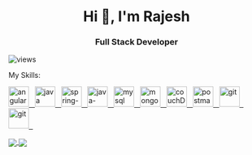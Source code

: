 <h1 align="center">Hi 👋, I'm Rajesh</h1>
<h3 align="center">Full Stack Developer</h3>


<p align="left"> <img src="https://komarev.com/ghpvc/?username=itsmrajesh" alt="views" /> </p>

My Skills:
<p align="left"> 
  <a href="https://github.com/itsmrajesh">
  <img src="https://www.vectorlogo.zone/logos/angular/angular-icon.svg" alt="angular" width="40" height="40"/> &nbsp;
  <img src="https://www.vectorlogo.zone/logos/java/java-icon.svg" alt="java" width="40" height="40"/> &nbsp;
  <img src="https://www.vectorlogo.zone/logos/springio/springio-icon.svg" alt="spring-boot" width="40" height="40"/>  &nbsp;
  <img src="https://www.vectorlogo.zone/logos/javascript/javascript-icon.svg" alt="java-script" width="40" height="40"/> &nbsp;
  <img src="https://www.vectorlogo.zone/logos/mysql/mysql-official.svg" alt="mysql" width="40" height="40"/> &nbsp;
  <img src="https://www.vectorlogo.zone/logos/mongodb/mongodb-icon.svg" alt="mongoDB" width="40" height="40"/> &nbsp;
  <img src="https://www.vectorlogo.zone/logos/apache_couchdb/apache_couchdb-icon.svg" alt="couchDB" width="40" height="40"/> &nbsp;
  <img src="https://www.vectorlogo.zone/logos/getpostman/getpostman-icon.svg" alt="postman" width="40" height="40"/> &nbsp;
  <img src="https://www.vectorlogo.zone/logos/git-scm/git-scm-icon.svg" alt="git" width="40" height="40"/> &nbsp; 
  <img src="https://www.vectorlogo.zone/logos/linux/linux-icon.svg" alt="git" width="40" height="40"/> &nbsp; 
 <!-- 
<img src="https://www.vectorlogo.zone/logos/heroku/heroku-icon.svg" alt="heroku" width="40" height="40"/> &nbsp;
<img src="https://devicons.github.io/devicon/devicon.git/icons/bootstrap/bootstrap-plain.svg" alt="bootstrap" width="40" height="40"/> &nbsp;
  <img src="https://devicons.github.io/devicon/devicon.git/icons/html5/html5-original-wordmark.svg" alt="html5" width="40" height="40"/> &nbsp;
  <img src="https://devicons.github.io/devicon/devicon.git/icons/css3/css3-original-wordmark.svg" alt="css3" width="40" height="40"/> &nbsp;
-->
  </a>
</p>

<p>
<a href="https://github.com/itsmrajesh">
  <img align="center" src="https://github-readme-stats.vercel.app/api/top-langs/?username=itsmrajesh&exclude_repo=Python-for-ML&layout=compact&langs_count=10" />
</a>
<a href="https://github.com/itsmrajesh">
  <img align="center" src="https://github-readme-stats.vercel.app/api?username=itsmrajesh&show_icons=true&count_private=true&custom_title=Rajesh's GitHub Stats"/>
</a>
</p>




<!--
**itsmrajesh/itsmrajesh** is a ✨ _special_ ✨ repository because its `README.md` (this file) appears on your GitHub profile.

Here are some ideas to get you started:

- 🔭 I’m currently working on ...
- 🌱 I’m currently learning ...
- 👯 I’m looking to collaborate on ...
- 🤔 I’m looking for help with ...
- 💬 Ask me about ...
- 📫 How to reach me: ...
- 😄 Pronouns: ...
- ⚡ Fun fact: ...
-->
